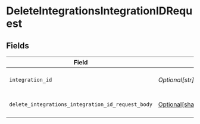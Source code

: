 # DeleteIntegrationsIntegrationIDRequest


## Fields

| Field                                                                                                                                | Type                                                                                                                                 | Required                                                                                                                             | Description                                                                                                                          |
| ------------------------------------------------------------------------------------------------------------------------------------ | ------------------------------------------------------------------------------------------------------------------------------------ | ------------------------------------------------------------------------------------------------------------------------------------ | ------------------------------------------------------------------------------------------------------------------------------------ |
| `integration_id`                                                                                                                     | *Optional[str]*                                                                                                                      | :heavy_check_mark:                                                                                                                   | DELETE /integrations/:integration_id parameter                                                                                       |
| `delete_integrations_integration_id_request_body`                                                                                    | [Optional[shared.DeleteIntegrationsIntegrationIDRequestBody]](undefined/models/shared/deleteintegrationsintegrationidrequestbody.md) | :heavy_minus_sign:                                                                                                                   | DELETE /integrations/:integration_id request body                                                                                    |